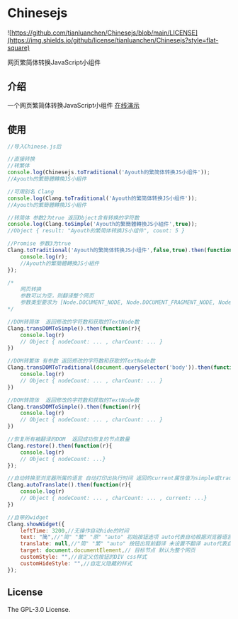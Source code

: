 # Chinesejs

![https://github.com/tianluanchen/Chinesejs/blob/main/LICENSE](https://img.shields.io/github/license/tianluanchen/Chinesejs?style=flat-square)

网页繁简体转换JavaScript小组件

## 介绍

一个网页繁简体转换JavaScript小组件
[在线演示](https://tianluanchen.github.io/Chinesejs/)

## 使用

```javascript
//导入Chinese.js后

//直接转换
//转繁体
console.log(Chinesejs.toTraditional('Ayouth的繁简体转换JS小组件'));
//Ayouth的繁簡體轉換JS小組件

//可用别名 Clang
console.log(Clang.toTraditional('Ayouth的繁简体转换JS小组件'));
//Ayouth的繁簡體轉換JS小組件

//转简体 参数2为true 返回Object含有转换的字符数
console.log(Clang.toSimple('Ayouth的繁簡體轉換JS小組件',true));
//Object { result: "Ayouth的繁简体转换JS小组件", count: 5 }

//Promise 参数3为true
Clang.toTraditional('Ayouth的繁简体转换JS小组件',false,true).then(function(r){
    console.log(r); 
    //Ayouth的繁簡體轉換JS小組件
});

/*
    网页转换
    参数可以为空，则翻译整个网页
    参数类型要求为 [Node.DOCUMENT_NODE, Node.DOCUMENT_FRAGMENT_NODE, Node.TEXT_NODE,Node.ELEMENT_NODE]
*/

//DOM转简体  返回修改的字符数和获取的TextNode数
Clang.transDOMToSimple().then(function(r){
    console.log(r) 
    // Object { nodeCount: ... , charCount: ... }
})

//DOM转繁体 有参数 返回修改的字符数和获取的TextNode数
Clang.transDOMToTraditional(document.querySelector('body')).then(function(r){
    console.log(r) 
    // Object { nodeCount: ... , charCount: ... }
})

//DOM转简体  返回修改的字符数和获取的TextNode数
Clang.transDOMToSimple().then(function(r){
    console.log(r) 
    // Object { nodeCount: ... , charCount: ... }
})

//恢复所有被翻译的DOM  返回成功恢复的节点数量
Clang.restore().then(function(r){
    console.log(r) 
    // Object { nodeCount: ...} 
});

//自动转换至浏览器所属的语言 自动打印出执行时间 返回的current属性值为simple或traditional表示转换后的格式
Clang.autoTranslate().then(function(r){
    console.log(r) 
    // Object { nodeCount: ... , charCount: ... , current: ...}
})

//自带的widget 
Clang.showWidget({
    leftTime: 3200,//无操作自动hide的时间
    text: "简",//"简" "繁" "原" "auto" 初始按钮选项 auto代表自动根据浏览器语言选择
    translate: null,//"简" "繁" "auto" 按钮出现前翻译 未设置不翻译 auto代表自动根据浏览器语言翻译 
    target: document.documentElement,// 目标节点 默认为整个网页
    customStyle: "",//自定义仿按钮的DIV css样式
    customHideStyle: "",//自定义隐藏的样式
});
```

## License

The GPL-3.0 License.
